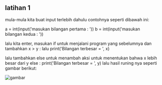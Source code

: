 ## latihan 1

mula-mula kita buat input terlebih dahulu contohnya seperti dibawah ini:

a = int(input('masukan bilangan pertama : '))
b = int(input('masukan bilangan kedua : '))

lalu kita enter, masukan if untuk menjalani program yang sebelumnya dan tambahkan x > y : lalu print('Bilangan terbesar = ', x)

lalu tambahkan else untuk menambah aksi untuk menentukan bahwa x lebih besar dari y 
 else :
      print('Bilangan terbesar = ', y)
lalu hasil runing nya seperti gambar berikut:

![gambar](gambarlab/rid1.png)
 



